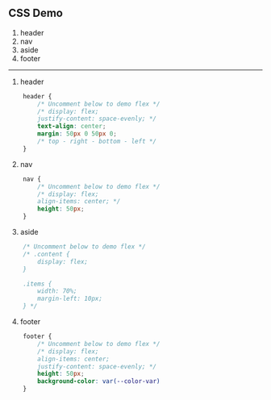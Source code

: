 ## CSS Demo

1. header
2. nav 
3. aside
4. footer

---

1. header
```css
    header {
        /* Uncomment below to demo flex */
        /* display: flex;
        justify-content: space-evenly; */
        text-align: center;
        margin: 50px 0 50px 0;
        /* top - right - bottom - left */
    }

```

2. nav 
```css
    nav {
        /* Uncomment below to demo flex */
        /* display: flex;
        align-items: center; */
        height: 50px;
    }
```

3. aside
```css
    /* Uncomment below to demo flex */
    /* .content {
        display: flex;
    }

    .items {
        width: 70%;
        margin-left: 10px;
    } */
```

4. footer 
```css
    footer {
        /* Uncomment below to demo flex */
        /* display: flex;
        align-items: center;
        justify-content: space-evenly; */
        height: 50px;
        background-color: var(--color-var)
    }
```